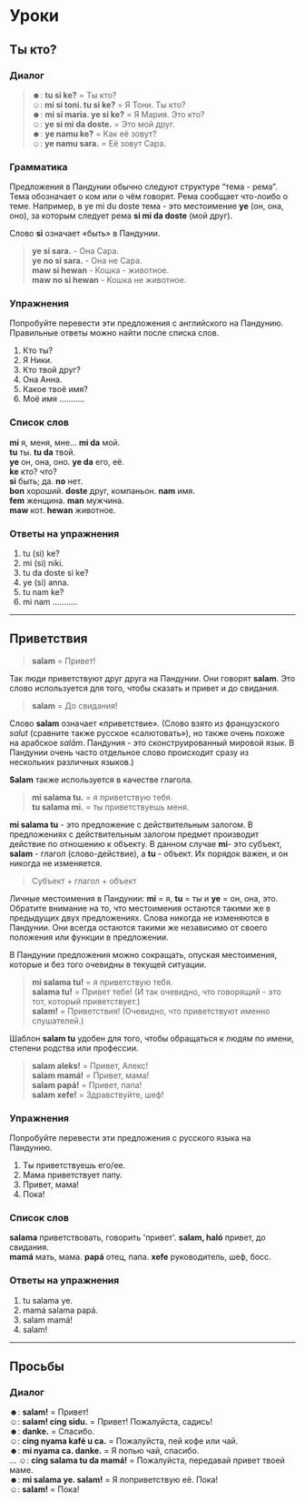 Уроки
=====

Ты кто?
--------------------

### Диалог

> ☻: **tu si ke?** = Ты кто?  
> ☺: **mi si toni. tu si ke?** = Я Тони. Ты кто?  
> ☻: **mi si maria. ye si ke?** = Я Мария. Это кто?  
> ☺: **ye si mi da doste.** = Это мой друг.  
> ☻: **ye namu ke?** = Как её зовут?  
> ☺: **ye namu sara.** = Её зовут Сара.

### Грамматика

Предложения в Пандунии обычно следуют структуре “тема - рема”. Тема обозначает о ком или о чём говорят. Рема сообщает что-лоибо о теме. Например, в ye mi du doste тема - это местоимение **ye**  (он, она, оно), за которым следует рема **si mi da doste** (мой друг).

Слово **si** означает «быть» в Пандунии.

> **ye si sara.** - Она Сара.  
> **ye no si sara.** - Она не Сара.  
> **maw si hewan** - Кошка - животное.  
> **maw no si hewan** - Кошка не животное.  


### Упражнения

Попробуйте перевести эти предложения с английского на Пандунию. Правильные ответы можно найти после списка слов.

1. Кто ты?
2. Я Ники. 
3. Кто твой друг?
4. Она Анна.
5. Какое твоё имя? 
6. Моё имя ...........


### Список слов

**mi** я, меня, мне... **mi da** мой.  
**tu** ты. **tu da** твой.  
**ye** он, она, оно. **ye da** его, её.  
**ke** кто? что?  
**si** быть; да. **no** нет.  
**bon** хороший. **doste** друг, компаньон. **nam** имя.  
**fem** женщина. **man** мужчина.  
**maw** кот. **hewan** животное.  

### Ответы на упражнения

1. tu (si) ke?
2. mi (si) niki.
3. tu da doste si ke?
4. ye (si) anna.
5. tu nam ke?
6. mi nam ........... 


--------------------------------------------------------------------------------


Приветствия
------------

> **salam** = Привет!

Так люди приветствуют друг друга на Пандунии. Они говорят **salam**. Это слово используется для того, чтобы сказать и привет и до свидания. 

> **salam** = До свидания!

Слово **salam**  означает «приветствие». (Слово взято из французского _salut_ (сравните также русское «салютовать»), но также очень похоже на арабское _salām_. Пандуния - это сконструированный мировой язык. В Пандунии очень часто отдельное слово происходит сразу из нескольких различных языков.)

**Salam** также используется в качестве глагола.

> **mi salama tu.** = я приветствую тебя.  
> **tu salama mi.** = ты приветствуешь меня. 

**mi salama tu**  - это предложение с действительным залогом. В предложениях с действительным залогом предмет производит действие по отношению к объекту. В данном случае **mi**- это субъект, **salam**  - глагол (слово-действие), а **tu** - объект. Их порядок важен, и он никогда не изменяется.

> Субъект + глагол + объект

Личные местоимения в Пандунии: **mi** = я, **tu** = ты и **ye** = он, она, это. Обратите внимание на то, что местоимения остаются такими же в предыдущих двух предложениях. Слова никогда не изменяются в Пандунии. Они всегда остаются такими же независимо от своего положения или функции в предложении.

В Пандунии предложения можно сокращать, опуская местоимения, которые и без того очевидны в текущей ситуации.

> **mi salama tu!** = я приветствую тебя.  
> **salama tu!** = Привет тебе! (И так очевидно, что говорящий - это тот, который приветствует.)  
> **salam!** = Приветствия! (Очевидно, что приветствуют именно слушателей.)  

Шаблон **salam tu** удобен для того, чтобы обращаться к людям по имени, степени родства или профессии.

> **salam aleks!** = Привет, Алекс!  
> **salam mamá!** = Привет, мама!  
> **salam papá!** = Привет, папа!  
> **salam xefe!** = Здравствуйте, шеф!  


### Упражнения

Попробуйте перевести эти предложения с русского языка на Пандунию.

1. Ты приветствуешь его/ее.
2. Мама приветствует папу.
3. Привет, мама!
4. Пока!

### Список слов

**salama** приветствовать, говорить 'привет'. **salam, haló** привет, до свидания.  
**mamá** мать, мама. **papá** отец, папа. **xefe** руководитель, шеф, босс.


### Ответы на упражнения

1. tu salama ye.
2. mamá salama papá.
3. salam mamá!
4. salam!


--------------------------------------------------------------------------------


Просьбы
---------------

### Диалог

☻: **salam!** = Привет!  
☺: **salam! cing sidu.** = Привет! Пожалуйста, садись!  
☻: **danke.** = Спасибо.  
☺: **cing nyama kafé u ca.** = Пожалуйста, пей кофе или чай.  
☻: **mi nyama ca. danke.** = Я попью чай, спасибо.  
...
☺: **cing salama tu da mamá!** = Пожалуйста, передавай привет твоей маме.  
☻: **mi salama ye. salam!** = Я поприветствую её. Пока!  
☺: **salam!** = Пока!



